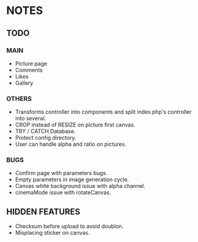 # NOTES


## TODO


### MAIN

- Picture page
- Comments
- Likes
- Gallery

### OTHERS

- Transforms controller into components and split index.php's controller into several.
- CROP instead of RESIZE on picture first canvas.
- TRY / CATCH Database.
- Protect config directory.
- User can handle alpha and ratio on pictures.

### BUGS

- Confirm page with parameters bugs.
- Empty parameters in image generation cycle.
- Canvas white background issue with alpha channel.
- cinemaMode issue with rotateCanvas.


## HIDDEN FEATURES

- Checksum before upload to avoid doublon.
- Misplacing sticker on canvas.
